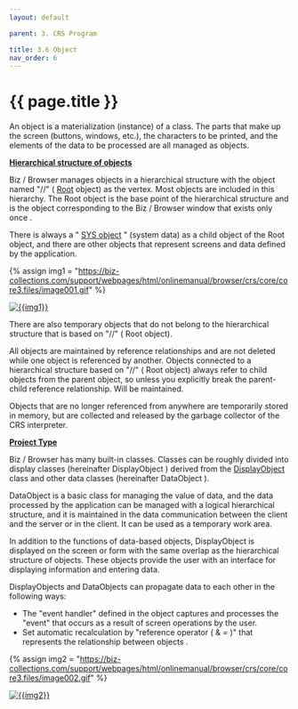 ```yaml
---
layout: default

parent: 3. CRS Program 

title: 3.6 Object
nav_order: 6
---
```


# {{ page.title }}

An object is a materialization (instance) of a class. The parts that make up the screen (buttons, windows, etc.), the characters to be printed, and the elements of the data to be processed are all managed as objects.

 
 **<u>Hierarchical structure of objects</u>**

 Biz / Browser manages objects in a hierarchical structure with the object named "//" ( [Root](/package/standard/root) object) as the vertex. Most objects are included in this hierarchy. The Root object is the base point of the hierarchical structure and is the object corresponding to the Biz / Browser window that exists only once .

There is always a " [SYS object](/package/standard/root/sysobject) " (system data) as a child object of the Root object, and there are other objects that represent screens and data defined by the application.

{% assign img1 = "https://biz-collections.com/support/webpages/html/onlinemanual/browser/crs/core/core3.files/image001.gif" %}

<a href="{{ img1 }}" target="_blank"> <img src="{{ img1 }}" alt="{{img1}}"></a>

There are also temporary objects that do not belong to the hierarchical structure that is based on "//" ( Root object).

All objects are maintained by reference relationships and are not deleted while one object is referenced by another. Objects connected to a hierarchical structure based on "//" ( Root object) always refer to child objects from the parent object, so unless you explicitly break the parent-child reference relationship. Will be maintained.

Objects that are no longer referenced from anywhere are temporarily stored in memory, but are collected and released by the garbage collector of the CRS interpreter.


 **<u>Project Type</u>**

Biz / Browser has many built-in classes. Classes can be roughly divided into display classes (hereinafter DisplayObject ) derived from the [DisplayObject](/package/standard/displayObject) class and other data classes (hereinafter DataObject ).

DataObject is a basic class for managing the value of data, and the data processed by the application can be managed with a logical hierarchical structure, and it is maintained in the data communication between the client and the server or in the client. It can be used as a temporary work area.

In addition to the functions of data-based objects, DisplayObject is displayed on the screen or form with the same overlap as the hierarchical structure of objects. These objects provide the user with an interface for displaying information and entering data.

DisplayObjects and DataObjects can propagate data to each other in the following ways:


* The "event handler" defined in the object captures and processes the "event" that occurs as a result of screen operations by the user. <br>
* Set automatic recalculation by "reference operator ( & = )" that represents the relationship between objects .

{% assign img2 = "https://biz-collections.com/support/webpages/html/onlinemanual/browser/crs/core/core3.files/image002.gif" %}

<a href="{{ img2 }}" target="_blank"> <img src="{{ img2 }}" alt="{{img2}}"></a>



